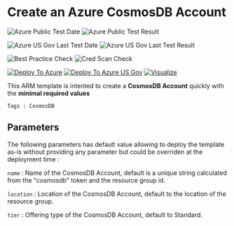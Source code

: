 # Create an Azure CosmosDB Account

![Azure Public Test Date](https://azurequickstartsservice.blob.core.windows.net/badges/101-cosmosdb-create-account/PublicLastTestDate.svg)
![Azure Public Test Result](https://azurequickstartsservice.blob.core.windows.net/badges/101-cosmosdb-create-account/PublicDeployment.svg)

![Azure US Gov Last Test Date](https://azurequickstartsservice.blob.core.windows.net/badges/101-cosmosdb-create-account/FairfaxLastTestDate.svg)
![Azure US Gov Last Test Result](https://azurequickstartsservice.blob.core.windows.net/badges/101-cosmosdb-create-account/FairfaxDeployment.svg)

![Best Practice Check](https://azurequickstartsservice.blob.core.windows.net/badges/101-cosmosdb-create-account/BestPracticeResult.svg)
![Cred Scan Check](https://azurequickstartsservice.blob.core.windows.net/badges/101-cosmosdb-create-account/CredScanResult.svg)

[![Deploy To Azure](https://raw.githubusercontent.com/fathym-it/azure-quickstart-templates/master/1-CONTRIBUTION-GUIDE/images/deploytoazure.svg?sanitize=true)](https://portal.azure.com/#create/Microsoft.Template/uri/https%3A%2F%2Fraw.githubusercontent.com%2Ffathym-it%2Fazure-quickstart-templates%2Fmaster%2F101-cosmosdb-create-account%2Fazuredeploy.json)
[![Deploy To Azure US Gov](https://raw.githubusercontent.com/fathym-it/azure-quickstart-templates/master/1-CONTRIBUTION-GUIDE/images/deploytoazuregov.svg?sanitize=true)](https://portal.azure.us/#create/Microsoft.Template/uri/https%3A%2F%2Fraw.githubusercontent.com%2Ffathym-it%2Fazure-quickstart-templates%2Fmaster%2F101-cosmosdb-create-account%2Fazuredeploy.json)
[![Visualize](https://raw.githubusercontent.com/fathym-it/azure-quickstart-templates/master/1-CONTRIBUTION-GUIDE/images/visualizebutton.svg?sanitize=true)](http://armviz.io/#/?load=https%3A%2F%2Fraw.githubusercontent.com%2Ffathym-it%2Fazure-quickstart-templates%2Fmaster%2F101-cosmosdb-create-account%2Fazuredeploy.json)

This ARM template is intented to create a **CosmosDB Account** quickly with the **minimal required values**

`Tags : CosmosDB`

## Parameters
The following parameters has default value allowing to deploy the template as-is without providing any parameter but could be overriden at the deployment time :

`name` : Name of the CosmosDB Account, default is a unique string calculated from the "cosmosdb" token and the resource group id.  

`location` : Location of the CosmosDB Account, default to the location of the resource group.  

`tier` : Offering type of the CosmosDB Account, default to Standard.



